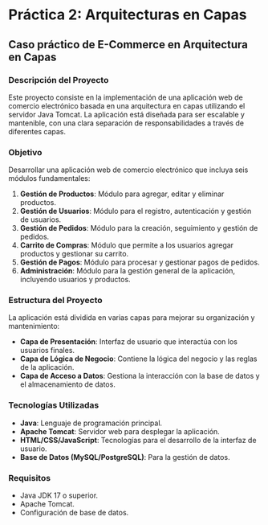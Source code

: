 # Práctica 2: Arquitecturas en Capas

## Caso práctico de E-Commerce en Arquitectura en Capas

### Descripción del Proyecto

Este proyecto consiste en la implementación de una aplicación web de comercio electrónico basada en una arquitectura en capas utilizando el servidor Java Tomcat. La aplicación está diseñada para ser escalable y mantenible, con una clara separación de responsabilidades a través de diferentes capas.

### Objetivo

Desarrollar una aplicación web de comercio electrónico que incluya seis módulos fundamentales:

1. **Gestión de Productos**: Módulo para agregar, editar y eliminar productos.
2. **Gestión de Usuarios**: Módulo para el registro, autenticación y gestión de usuarios.
3. **Gestión de Pedidos**: Módulo para la creación, seguimiento y gestión de pedidos.
4. **Carrito de Compras**: Módulo que permite a los usuarios agregar productos y gestionar su carrito.
5. **Gestión de Pagos**: Módulo para procesar y gestionar pagos de pedidos.
6. **Administración**: Módulo para la gestión general de la aplicación, incluyendo usuarios y productos.

### Estructura del Proyecto

La aplicación está dividida en varias capas para mejorar su organización y mantenimiento:

- **Capa de Presentación**: Interfaz de usuario que interactúa con los usuarios finales.
- **Capa de Lógica de Negocio**: Contiene la lógica del negocio y las reglas de la aplicación.
- **Capa de Acceso a Datos**: Gestiona la interacción con la base de datos y el almacenamiento de datos.

### Tecnologías Utilizadas

- **Java**: Lenguaje de programación principal.
- **Apache Tomcat**: Servidor web para desplegar la aplicación.
- **HTML/CSS/JavaScript**: Tecnologías para el desarrollo de la interfaz de usuario.
- **Base de Datos (MySQL/PostgreSQL)**: Para la gestión de datos.

### Requisitos

- Java JDK 17 o superior.
- Apache Tomcat.
- Configuración de base de datos.
